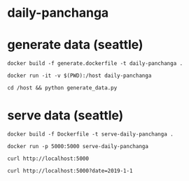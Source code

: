 # daily-panchanga

# generate data (seattle)

`docker build -f generate.dockerfile -t daily-panchanga .`

`docker run -it -v $(PWD):/host daily-panchanga`

`cd /host && python generate_data.py`

# serve data (seattle)

`docker build -f Dockerfile -t serve-daily-panchanga .`

`docker run -p 5000:5000 serve-daily-panchanga`

`curl http://localhost:5000`

`curl http://localhost:5000?date=2019-1-1`
